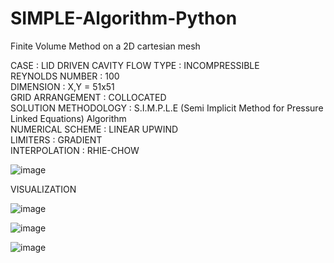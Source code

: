 # SIMPLE-Algorithm-Python
Finite Volume Method on a 2D cartesian mesh

CASE                 : LID DRIVEN CAVITY
FLOW TYPE            : INCOMPRESSIBLE  <br />
REYNOLDS NUMBER      : 100 <br />
DIMENSION            : X,Y = 51x51 <br />
GRID ARRANGEMENT     : COLLOCATED  <br />
SOLUTION METHODOLOGY : S.I.M.P.L.E (Semi Implicit Method for Pressure Linked Equations) Algorithm <br />
NUMERICAL SCHEME     : LINEAR UPWIND <br />
LIMITERS             : GRADIENT  <br />
INTERPOLATION        : RHIE-CHOW <br />


![image](https://user-images.githubusercontent.com/79316741/201539088-a8f24d30-a45f-4612-b8a4-08d53370f62a.png)


VISUALIZATION

![image](https://user-images.githubusercontent.com/79316741/201539210-35934d5e-6723-4496-8b55-596070a1eaee.png)


![image](https://user-images.githubusercontent.com/79316741/201539220-38d4259d-db71-4cb1-b053-ff41e0b40316.png)


![image](https://user-images.githubusercontent.com/79316741/201539225-09db18d6-0f38-4bff-ab6f-79792cb0a82c.png)

